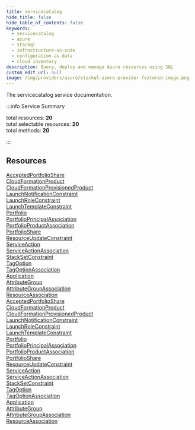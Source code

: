 ```yaml
---
title: servicecatalog
hide_title: false
hide_table_of_contents: false
keywords:
  - servicecatalog
  - azure
  - stackql
  - infrastructure-as-code
  - configuration-as-data
  - cloud inventory
description: Query, deploy and manage Azure resources using SQL
custom_edit_url: null
image: /img/providers/azure/stackql-azure-provider-featured-image.png
---
```


The servicecatalog service documentation.

:::info Service Summary

<div class="row">
<div class="providerDocColumn">
<span>total resources:&nbsp;<b>20</b></span><br />
<span>total selectable resources:&nbsp;<b>20</b></span><br />
<span>total methods:&nbsp;<b>20</b></span><br />
</div>
</div>

:::

## Resources
<div class="row">
<div class="providerDocColumn">
<a href="/providers/azure/servicecatalog/AcceptedPortfolioShare/">AcceptedPortfolioShare</a><br />
<a href="/providers/azure/servicecatalog/CloudFormationProduct/">CloudFormationProduct</a><br />
<a href="/providers/azure/servicecatalog/CloudFormationProvisionedProduct/">CloudFormationProvisionedProduct</a><br />
<a href="/providers/azure/servicecatalog/LaunchNotificationConstraint/">LaunchNotificationConstraint</a><br />
<a href="/providers/azure/servicecatalog/LaunchRoleConstraint/">LaunchRoleConstraint</a><br />
<a href="/providers/azure/servicecatalog/LaunchTemplateConstraint/">LaunchTemplateConstraint</a><br />
<a href="/providers/azure/servicecatalog/Portfolio/">Portfolio</a><br />
<a href="/providers/azure/servicecatalog/PortfolioPrincipalAssociation/">PortfolioPrincipalAssociation</a><br />
<a href="/providers/azure/servicecatalog/PortfolioProductAssociation/">PortfolioProductAssociation</a><br />
<a href="/providers/azure/servicecatalog/PortfolioShare/">PortfolioShare</a><br />
<a href="/providers/azure/servicecatalog/ResourceUpdateConstraint/">ResourceUpdateConstraint</a><br />
<a href="/providers/azure/servicecatalog/ServiceAction/">ServiceAction</a><br />
<a href="/providers/azure/servicecatalog/ServiceActionAssociation/">ServiceActionAssociation</a><br />
<a href="/providers/azure/servicecatalog/StackSetConstraint/">StackSetConstraint</a><br />
<a href="/providers/azure/servicecatalog/TagOption/">TagOption</a><br />
<a href="/providers/azure/servicecatalog/TagOptionAssociation/">TagOptionAssociation</a><br />
<a href="/providers/azure/servicecatalog/Application/">Application</a><br />
<a href="/providers/azure/servicecatalog/AttributeGroup/">AttributeGroup</a><br />
<a href="/providers/azure/servicecatalog/AttributeGroupAssociation/">AttributeGroupAssociation</a><br />
<a href="/providers/azure/servicecatalog/ResourceAssociation/">ResourceAssociation</a>
</div>
<div class="providerDocColumn">
<a href="/providers/azure/servicecatalog/AcceptedPortfolioShare/">AcceptedPortfolioShare</a><br />
<a href="/providers/azure/servicecatalog/CloudFormationProduct/">CloudFormationProduct</a><br />
<a href="/providers/azure/servicecatalog/CloudFormationProvisionedProduct/">CloudFormationProvisionedProduct</a><br />
<a href="/providers/azure/servicecatalog/LaunchNotificationConstraint/">LaunchNotificationConstraint</a><br />
<a href="/providers/azure/servicecatalog/LaunchRoleConstraint/">LaunchRoleConstraint</a><br />
<a href="/providers/azure/servicecatalog/LaunchTemplateConstraint/">LaunchTemplateConstraint</a><br />
<a href="/providers/azure/servicecatalog/Portfolio/">Portfolio</a><br />
<a href="/providers/azure/servicecatalog/PortfolioPrincipalAssociation/">PortfolioPrincipalAssociation</a><br />
<a href="/providers/azure/servicecatalog/PortfolioProductAssociation/">PortfolioProductAssociation</a><br />
<a href="/providers/azure/servicecatalog/PortfolioShare/">PortfolioShare</a><br />
<a href="/providers/azure/servicecatalog/ResourceUpdateConstraint/">ResourceUpdateConstraint</a><br />
<a href="/providers/azure/servicecatalog/ServiceAction/">ServiceAction</a><br />
<a href="/providers/azure/servicecatalog/ServiceActionAssociation/">ServiceActionAssociation</a><br />
<a href="/providers/azure/servicecatalog/StackSetConstraint/">StackSetConstraint</a><br />
<a href="/providers/azure/servicecatalog/TagOption/">TagOption</a><br />
<a href="/providers/azure/servicecatalog/TagOptionAssociation/">TagOptionAssociation</a><br />
<a href="/providers/azure/servicecatalog/Application/">Application</a><br />
<a href="/providers/azure/servicecatalog/AttributeGroup/">AttributeGroup</a><br />
<a href="/providers/azure/servicecatalog/AttributeGroupAssociation/">AttributeGroupAssociation</a><br />
<a href="/providers/azure/servicecatalog/ResourceAssociation/">ResourceAssociation</a>
</div>
</div>